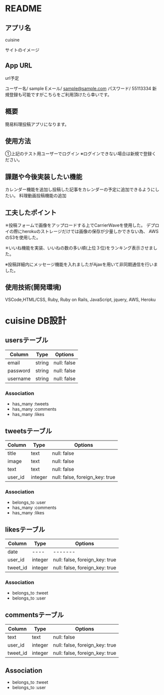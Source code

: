 # README

## アプリ名

cuisine

サイトのイメージ

<!-- 画像投稿予定 -->

## App URL

url予定

ユーザー名/ sample
Eメール/ sample@sample.com
パスワード/ 55113334
新規登録も可能ですがこちらをご利用頂けたら幸いです。

##  概要

簡易料理投稿アプリになります。


##  使用方法

①上記のテスト用ユーザーでログイン
※ログインできない場合は新規で登録ください。

##  課題や今後実装したい機能

カレンダー機能を追加し投稿した記事をカレンダーの予定に追加できるようにしたい。
料理動画投稿機能の追加


## 工夫したポイント

✳︎投稿フォームで画像をアップロードする上でCarrierWaveを使用した。
デプロイの際にherokuのストレージだけでは画像の保存が少量しかできない為、
AWSのS3を使用した。

✳︎いいね機能を実装、いいねの数の多い順(上位３位)をランキング表示させました。

※投稿詳細内にメッセージ機能を入れましたがAjaxを用いて非同期通信を行いました。

## 使用技術(開発環境)

VSCode,HTML/CSS, Ruby, Ruby on Rails, JavaScript, jquery, AWS, Heroku

# cuisine DB設計

## usersテーブル
|Column|Type|Options|
|------|----|-------|
|email|string|null: false|
|password|string|null: false|
|username|string|null: false|
### Association
- has_many :tweets
- has_many :comments
- has_many :likes
## tweetsテーブル
|Column|Type|Options|
|------|----|-------|
|title|text|null: false|
|image|text|null: false|
|text|text|null: false|
|user_id|integer|null: false, foreign_key: true|
### Association
- belongs_to :user
- has_many :comments
- has_many :likes
## likesテーブル
|Column|Type|Options|
|------|----|-------|
|date|----|-------|
|user_id|integer|null: false, foreign_key: true|
|tweet_id|integer|null: false, foreign_key: true|
### Association
- belongs_to :tweet
- belongs_to :user

## commentsテーブル
|Column|Type|Options|
|------|----|-------|
|text|text|null: false|
|user_id|integer|null: false, foreign_key: true|
|tweet_id|integer|null: false, foreign_key: true|
## Association
- belongs_to :tweet
- belongs_to :user

